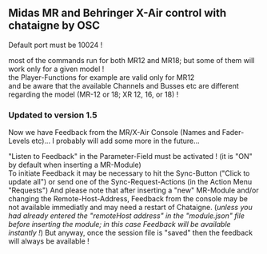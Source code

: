 ## Midas MR and Behringer X-Air control with chataigne by OSC
Default port must be 10024 !

most of the commands run for both MR12 and MR18; but some of them will work only for a given model !   
the Player-Functions for example are valid only for MR12   
and be aware that the available Channels and Busses etc are different regarding the model (MR-12 or 18; XR 12, 16, or 18) !

### Updated to version 1.5
Now we have Feedback from the MR/X-Air Console (Names and Fader-Levels etc)... I probably will add some more in the future...

"Listen to Feedback" in the Parameter-Field must be activated ! (it is "ON" by default when inserting a MR-Module)   
To initiate Feedback it may be necessary to hit the Sync-Button ("Click to update all") or send one of the Sync-Request-Actions (in the Action Menu "Requests")
And please note that after  inserting a "new" MR-Module and/or changing the Remote-Host-Address, Feedback from the console may be not available immediatly and may need a restart of Chataigne. 
(*unless you had already entered the "remoteHost address" in the "module.json" file before inserting the module; in this case Feedback will be available instantly !*) But anyway, once the session file is "saved" then the feedback will always be available !   


